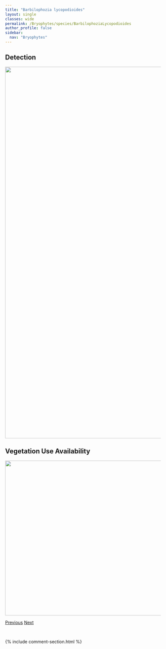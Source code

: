 ```yaml
---
title: "Barbilophozia lycopodioides"
layout: single
classes: wide
permalink: /Bryophytes/species/BarbilophoziaLycopodioides
author_profile: false
sidebar:
  nav: "Bryophytes"
---
```


<h2>Detection</h2>

<a href="https://drive.google.com/uc?export=view&id=1zKQGrDYYI4vz3zcVYFyGeTOJrTG6n5fV">
<img src="https://drive.google.com/uc?export=view&id=1zKQGrDYYI4vz3zcVYFyGeTOJrTG6n5fV" height = "1200" width = "800">
</a>


<h2>Vegetation Use Availability</h2>

<a href="https://drive.google.com/uc?export=view&id=1BIHWGz_GRLgjz66tAFOiEOjV1q51trmP">
<img src="https://drive.google.com/uc?export=view&id=1BIHWGz_GRLgjz66tAFOiEOjV1q51trmP" height = "500" width = "1000">
</a>


<a href="/DevelopmentWebsite/Bryophytes/species/BarbilophoziaBarbata" class="pagination--pager" title="Barbilophozia barbata">Previous</a> <a href="/DevelopmentWebsite/Bryophytes/species/BarbilophoziaQuadriloba" class="pagination--pager" title="Barbilophozia quadriloba">Next</a>

<p>&nbsp;</p>

{% include comment-section.html %}
